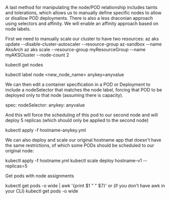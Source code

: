 A last method for manipulating the node/POD relationship includes taints and tolerations, which allows us to manually define specific nodes to allow or disallow POD deployments.  There is also a less draconian approach using selectors and affinity.  We will enable an affinity approach based on node labels.

First we need to manually scale our cluster to have two resources:
az aks update --disable-cluster-autoscaler --resource-group az-sandbox --name AksArch
az aks scale --resource-group myResourceGroup --name myAKSCluster --node-count 2

kubectl get nodes 

kubectl label node <new_node_name> anykey=anyvalue

We can then edit a container specification in a POD or Deployment to include a nodeSelector that matches the node label, forcing that POD to be deployed only to that node (assuming there is capacity).

spec:
  nodeSelector:
    anykey: anyvalue

And this will force the scheduling of this pod to our second node and will deploy 5 replicas (which should only be applied to the second node)

kubectl apply -f hostname-anykey.yml

We can also deploy and scale our original hostname app that doesn't have the same restrictions, of which some PODs should be scheduled to our original node:

kubectl apply -f hostname.yml
kubectl scale deploy hostname-v1 --replicas=5

Get pods with node assignments

kubectl get pods -o wide | awk '{print $1 " " $7}'
or (if you don't have awk in your CLI)
kubectl get pods -o wide

